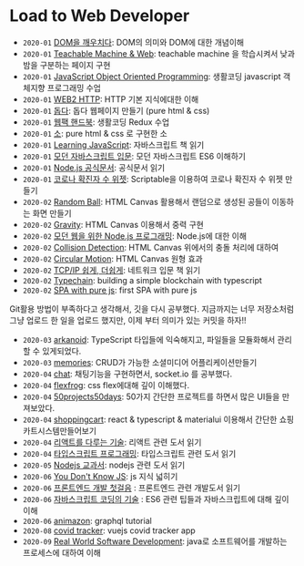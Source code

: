 # Load to Web Developer

- `2020-01` [DOM을 깨우치다](https://github.com/hyunjinee/dev/tree/master/javascript/books/DOM%EC%9D%84%20%EA%B9%A8%EC%9A%B0%EC%B9%98%EB%8B%A4): DOM의 의미와 DOM에 대한 개념이해
- `2020-01` [Teachable Machine & Web](https://github.com/hyunjinee/dev/tree/master/%EA%B0%95%EC%9D%98/%EC%83%9D%ED%99%9C%EC%BD%94%EB%94%A9/Teachable%20Machine%20%26%20Web): teachable machine 을 학습시켜서 낮과 밤을 구분하는 페이지 구현
- `2020-01` [JavaScript Object Oriented Programming](https://github.com/hyunjinee/dev/tree/master/%EA%B0%95%EC%9D%98/%EC%83%9D%ED%99%9C%EC%BD%94%EB%94%A9/JavaScript%20Object%20Oriented%20Programming): 생활코딩 javascript 객체지향 프로그래밍 수업
- `2020-01` [WEB2 HTTP](https://github.com/hyunjinee/dev/tree/master/%EA%B0%95%EC%9D%98/%EC%83%9D%ED%99%9C%EC%BD%94%EB%94%A9/HTTP): HTTP 기본 지식에대한 이해
- `2020-01` [돕다](https://github.com/hyunjinee/dev/tree/master/javascript/projects/toy/%EB%8F%95%EB%8B%A4): 돕다 웹페이지 만들기 (pure html & css)
- `2020-01` [웹팩 핸드북](https://github.com/hyunjinee/dev/tree/master/javascript/books/Webpack): 생활코딩 Redux 수업
- `2020-01` [소](https://github.com/hyunjinee/dev/tree/master/javascript/projects/toy/%EC%86%8C): pure html & css 로 구현한 소
- `2020-01` [Learning JavaScript](https://github.com/HYUNJINE/Frontend/tree/master/JavaScript/javascript%20books/Learning%20JavaScript): 자바스크립트 책 읽기
- `2020-01` [모던 자바스크립트 입문](): 모던 자바스크립트 ES6 이해하기
- `2020-01` [Node.js 공식문서](https://github.com/HYUNJINE/Frontend/tree/master/JavaScript/%EA%B3%B5%EC%8B%9D%EB%AC%B8%EC%84%9C/Node.js): 공식문서 읽기
- `2020-01` [코로나 확진자 수 위젯](https://github.com/HYUNJINE/Frontend/tree/master/JavaScript/Scriptable/%EC%BD%94%EB%A1%9C%EB%82%98%20%ED%99%95%EC%A7%84%EC%9E%90%20%EC%88%98%20%EC%9C%84%EC%A0%AF): Scriptable을 이용하여 코로나 확진자 수 위젯 만들기
- `2020-02` [Random Ball](https://github.com/HYUNJINE/Frontend/tree/master/pure%20HTML%20%26%20CSS/Canvas/Random%20Ball): HTML Canvas 활용해서 랜덤으로 생성된 공들이 이동하는 화면 만들기
- `2020-02` [Gravity](https://github.com/HYUNJINE/Frontend/tree/master/pure%20HTML%20%26%20CSS/Canvas/gravity): HTML Canvas 이용해서 중력 구현
- `2020-02` [모던 웹을 위한 Node.js 프로그래밍](https://github.com/HYUNJINE/Frontend/tree/master/JavaScript/javascript%20books/%EB%AA%A8%EB%8D%98%20%EC%9B%B9%EC%9D%84%20%EC%9C%84%ED%95%9C%20Node.js%20%20%ED%94%84%EB%A1%9C%EA%B7%B8%EB%9E%98%EB%B0%8D/code): Node.js에 대한 이해
- `2020-02` [Collision Detection](https://github.com/HYUNJINE/Frontend/tree/master/pure%20HTML%20%26%20CSS/Canvas/collision): HTML Canvas 위에서의 충돌 처리에 대하여
- `2020-02` [Circular Motion](https://github.com/HYUNJINE/Frontend/tree/master/pure%20HTML%20%26%20CSS/Canvas/Circular%20Motion): HTML Canvas 원형 효과
- `2020-02` [TCP/IP 쉽게, 더쉽게](https://github.com/HYUNJINE/Frontend/tree/master/Network/Books/TCP%20IP%20%EC%89%BD%EA%B2%8C%2C%20%EB%8D%94%20%EC%89%BD%EA%B2%8C): 네트워크 입문 책 읽기
- `2020-02` [Typechain](https://github.com/HYUNJINE/Frontend/tree/master/%EA%B0%95%EC%9D%98/nomadcoders/TypeScript): building a simple blockchain with typescript
- `2020-02` [SPA with pure js](https://github.com/HYUNJINE/Frontend/tree/master/JavaScript/Web/SPA/Pure%20JS%20SPA): first SPA with pure js

Git활용 방법이 부족하다고 생각해서, 깃을 다시 공부했다. 지금까지는 너무 저장소처럼 그냥 업로드 한 일을 업로드 했지만, 이제 부터 의미가 있는 커밋을 하자!!

- `2020-03` [arkanoid](https://github.com/hyunjinee/arkanoid): TypeScript 타입들에 익숙해지고, 파일들을 모듈화해서 관리할 수 있게되었다.
- `2020-03` [memories](https://github.com/hyunjinee/memories): CRUD가 가능한 소셜미디어 어플리케이션만들기
- `2020-04` [chat](https://github.com/hyunjinee/chatapp): 채팅기능을 구현하면서, socket.io 를 공부했다.
- `2020-04` [flexfrog](https://github.com/hyunjinee/Frontend/tree/master/pure%20HTML%20%26%20CSS/Flex%20Frog): css flex에대해 깊이 이해했다.
- `2020-04` [50projects50days](https://github.com/hyunjinee/Frontend/tree/master/pure%20HTML%20%26%20CSS/50projects50days): 50가지 간단한 프로젝트를 하면서 많은 UI들을 만져보았다.
- `2020-04` [shoppingcart](https://github.com/hyunjinee/Frontend/tree/master/React/shoppingcart): react & typescript & materialui 이용해서 간단한 쇼핑카트시스템만들어보기
- `2020-04` [리액트를 다루는 기술](https://github.com/hyunjinee/how-to-handle-react): 리액트 관련 도서 읽기
- `2020-04` [타입스크립트 프로그래밍](https://github.com/hyunjinee/Frontend/tree/master/JavaScript/javascript%20books/TypeScript%20Programming): 타입스크립트 관련 도서 읽기
- `2020-05` [Nodejs 교과서](): nodejs 관련 도서 읽기
- `2020-06` [You Don't Know JS](): js 지식 넓히기
- `2020-06` [프론트엔드 개발 첫걸음]() : 프론트엔드 관련 개발도서 읽기
- `2020-06` [자바스크립트 코딩의 기술]() : ES6 관련 팁들과 자바스크립트에 대해 깊이 이해
- `2020-06` [animazon](): graphql tutorial
- `2020-08` [covid tracker](https://github.com/hyunjinee/dev/tree/master/javascript/Vue/projects/covid-tracker): vuejs covid tracker app
- `2020-09` [Real World Software Development](https://github.com/hyunjinee/dev/tree/master/java/books/Real-World%20Software%20Development): java로 소프트웨어를 개발하는 프로세스에 대하여 이해